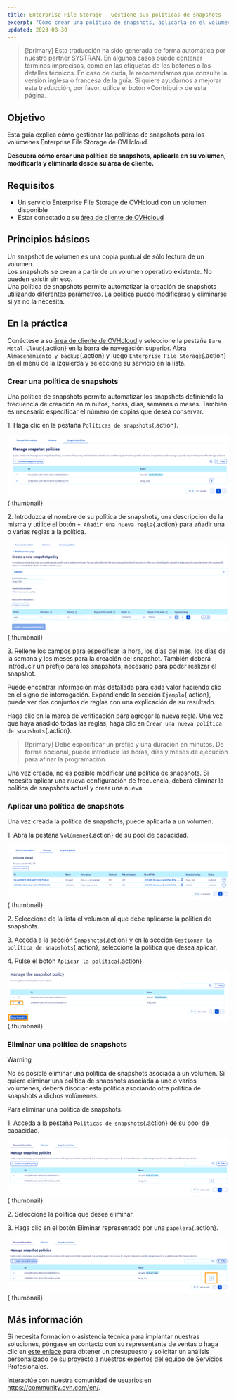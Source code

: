 ```yaml
---
title: Enterprise File Storage - Gestione sus políticas de snapshots
excerpt: "Cómo crear una política de snapshots, aplicarla en el volumen, modificarla y eliminarla desde el área de cliente"
updated: 2023-08-30
---
```


> [!primary]
> Esta traducción ha sido generada de forma automática por nuestro partner SYSTRAN. En algunos casos puede contener términos imprecisos, como en las etiquetas de los botones o los detalles técnicos. En caso de duda, le recomendamos que consulte la versión inglesa o francesa de la guía. Si quiere ayudarnos a mejorar esta traducción, por favor, utilice el botón «Contribuir» de esta página.
>

## Objetivo

Esta guía explica cómo gestionar las políticas de snapshots para los volúmenes Enterprise File Storage de OVHcloud.

**Descubra cómo crear una política de snapshots, aplicarla en su volumen, modificarla y eliminarla desde su área de cliente.**

## Requisitos

- Un servicio Enterprise File Storage de OVHcloud con un volumen disponible
- Estar conectado a su [área de cliente de OVHcloud](https://www.ovh.com/auth/?action=gotomanager&from=https://www.ovh.es/&ovhSubsidiary=es)

## Principios básicos

Un snapshot de volumen es una copia puntual de sólo lectura de un volumen.<br>
Los snapshots se crean a partir de un volumen operativo existente. No pueden existir sin eso.<br>
Una política de snapshots permite automatizar la creación de snapshots utilizando diferentes parámetros. La política puede modificarse y eliminarse si ya no la necesita.

## En la práctica

Conéctese a su [área de cliente de OVHcloud](https://www.ovh.com/auth/?action=gotomanager&from=https://www.ovh.es/&ovhSubsidiary=es) y seleccione la pestaña `Bare Metal Cloud`{.action} en la barra de navegación superior. Abra `Almacenamiento y backup`{.action} y luego `Enterprise File Storage`{.action} en el menú de la izquierda y seleccione su servicio en la lista.

### Crear una política de snapshots

Una política de snapshots permite automatizar los snapshots definiendo la frecuencia de creación en minutos, horas, días, semanas o meses. 
También es necesario especificar el número de copias que desea conservar.

1\. Haga clic en la pestaña `Políticas de snapshots`{.action}.

![SnapshotPolicy](images/Snapshot_Policy_1.png){.thumbnail}

2\. Introduzca el nombre de su política de snapshots, una descripción de la misma y utilice el botón `+ Añadir una nueva regla`{.action} para añadir una o varias reglas a la política.

![SnapshotPolicy](images/Snapshot_Policy_2.png){.thumbnail}

3\. Rellene los campos para especificar la hora, los días del mes, los días de la semana y los meses para la creación del snapshot. También deberá introducir un prefijo para los snapshots, necesario para poder realizar el snapshot.

Puede encontrar información más detallada para cada valor haciendo clic en el signo de interrogación. Expandiendo la sección `Ejemplo`{.action}, puede ver dos conjuntos de reglas con una explicación de su resultado.

Haga clic en la marca de verificación para agregar la nueva regla. Una vez que haya añadido todas las reglas, haga clic en `Crear una nueva política de snapshots`{.action}.

> [!primary]
> Debe especificar un prefijo y una duración en minutos. De forma opcional, puede introducir las horas, días y meses de ejecución para afinar la programación.
>

Una vez creada, no es posible modificar una política de snapshots. Si necesita aplicar una nueva configuración de frecuencia, deberá eliminar la política de snapshots actual y crear una nueva. 

### Aplicar una política de snapshots 

Una vez creada la política de snapshots, puede aplicarla a un volumen.

1\. Abra la pestaña `Volúmenes`{.action} de su pool de capacidad.

![ApplySnapshotPolicy](images/Snapshot_Policy_3.png){.thumbnail}

2\. Seleccione de la lista el volumen al que debe aplicarse la política de snapshots.

3\. Acceda a la sección `Snapshots`{.action} y en la sección `Gestionar la política de snapshots`{.action}, seleccione la política que desea aplicar. 

4\. Pulse el botón `Aplicar la política`{.action}.

![ApplySnapshotPolicy](images/Snapshot_Policy_4.png){.thumbnail}

### Eliminar una política de snapshots

> [!warning]
>
> No es posible eliminar una política de snapshots asociada a un volumen. Si quiere eliminar una política de snapshots asociada a uno o varios volúmenes, deberá disociar esta política asociando otra política de snapshots a dichos volúmenes.
>

Para eliminar una política de snapshots:

1\. Acceda a la pestaña `Políticas de snapshots`{.action} de su pool de capacidad.

![DeleteSnapshotPolicy](images/Snapshot_Policy_5.png){.thumbnail}

2\. Seleccione la política que desea eliminar.

3\. Haga clic en el botón Eliminar representado por una `papelera`{.action}.

![DeleteSnapshotPolicy](images/Snapshot_Policy_6.png){.thumbnail}

## Más información <a name="go-further"></a>

Si necesita formación o asistencia técnica para implantar nuestras soluciones, póngase en contacto con su representante de ventas o haga clic en [este enlace](https://www.ovhcloud.com/es-es/professional-services/) para obtener un presupuesto y solicitar un análisis personalizado de su proyecto a nuestros expertos del equipo de Servicios Profesionales.

Interactúe con nuestra comunidad de usuarios en <https://community.ovh.com/en/>.
